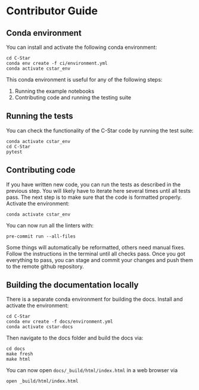 # Contributor Guide

## Conda environment

You can install and activate the following conda environment:
```
cd C-Star
conda env create -f ci/environment.yml
conda activate cstar_env
```

This conda environment is useful for any of the following steps:

1. Running the example notebooks
2. Contributing code and running the testing suite


## Running the tests
You can check the functionality of the C-Star code by running the test suite:
```
conda activate cstar_env
cd C-Star
pytest
```

## Contributing code
If you have written new code, you can run the tests as described in the previous step. You will likely have to iterate here several times until all tests pass. The next step is to make sure that the code is formatted properly. Activate the environment:
```
conda activate cstar_env
```
You can now run all the linters with:
```
pre-commit run --all-files
```
Some things will automatically be reformatted, others need manual fixes. Follow the instructions in the terminal until all checks pass. Once you got everything to pass, you can stage and commit your changes and push them to the remote github repository.

## Building the documentation locally

There is a separate conda environment for building the docs.
Install and activate the environment:

```
cd C-Star
conda env create -f docs/environment.yml
conda activate cstar-docs
```
Then navigate to the docs folder and build the docs via:
```
cd docs
make fresh
make html
```
You can now open `docs/_build/html/index.html` in a web browser via
```
open _build/html/index.html
```
